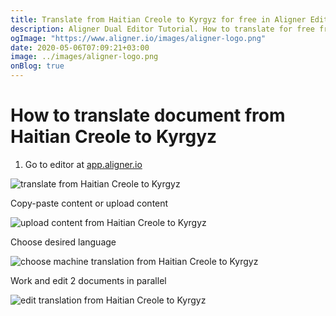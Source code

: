 ```yaml
---
title: Translate from Haitian Creole to Kyrgyz for free in Aligner Editor
description: Aligner Dual Editor Tutorial. How to translate for free from Haitian Creole to Kyrgyz. Aligner is multilingual document management platform. 
ogImage: "https://www.aligner.io/images/aligner-logo.png"
date: 2020-05-06T07:09:21+03:00
image: ../images/aligner-logo.png
onBlog: true
---
```


# How to translate document from Haitian Creole to Kyrgyz

1. Go to editor at [app.aligner.io](https://app.aligner.io "Aligner App web page")

![translate from Haitian Creole to Kyrgyz](../aligner-blank-editor.png "translate from Haitian Creole to Kyrgyz")

Copy-paste content or upload content

![upload content from Haitian Creole to Kyrgyz](../aligner-uploaded-document.png "upload content from Haitian Creole to Kyrgyz")

Choose desired language

![choose machine translation from Haitian Creole to Kyrgyz](../aligner-language-dropdown.png "choose machine translation from Haitian Creole to Kyrgyz")

Work and edit 2 documents in parallel

![edit translation from Haitian Creole to Kyrgyz](../aligner-double-sitded-editor.png "edit translation from Haitian Creole to Kyrgyz")

